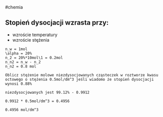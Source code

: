 #chemia 

## Stopień dysocjacji wzrasta przy:
- wzroście temperatury
- wzroście stężenia

```
n_w = 1mol
\alpha = 20%
n_2 = 20%*10mol\1 = 0.2mol
n_n2 = n_w - n_2
n_n2 = 0.8 mol
```

```kemistry
Oblicz stężenie molowe niezdysocjowanych cząsteczek w roztworze kwasu octowego o stężenia 0.5mol/dm^3 jeśli wiadomo że stopień dysocjacji wynosi 0.88%

niezdysocjowanych jest 99.12% - 0.9912

0.9912 * 0.5mol/dm^3 = 0.4956

0.4956 mol/dm^3
```